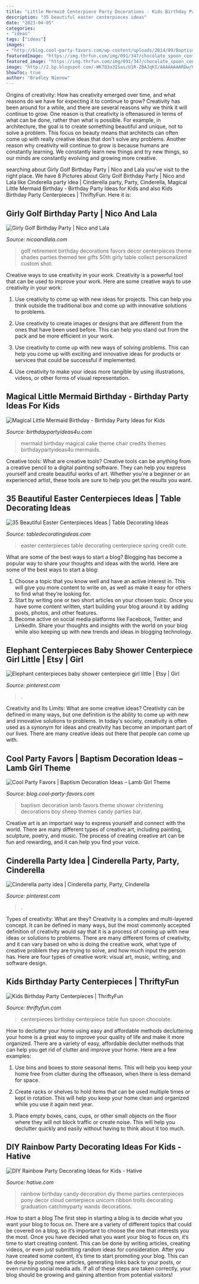 ```yaml
---
title: "Little Mermaid Centerpiece Party Decorations - Kids Birthday Party Centerpieces"
description: "35 beautiful easter centerpieces ideas"
date: "2023-04-05"
categories:
- "ideas"
tags: ["ideas"]
images:
- "http://blog.cool-party-favors.com/wp-content/uploads/2014/09/Baptism-Decoration-Ideas1.jpg"
featuredImage: "https://img.thrfun.com/img/091/347/chocolate_spoon_centerpieces_l1.jpg"
featured_image: "https://img.thrfun.com/img/091/347/chocolate_spoon_centerpieces_l1.jpg"
image: "http://2.bp.blogspot.com/-WK7Q3a3ISas/U1R-ZBAJqKI/AAAAAAAARDw/UhRhyjvshp0/s1600/IMG_0745.JPG"
ShowToc: true
author: "Bradley Nienow"
---
```



Origins of creativity: How has creativity emerged over time, and what reasons do we have for expecting it to continue to grow?
Creativity has been around for a while, and there are several reasons why we think it will continue to grow. One reason is that creativity is oftenasured in terms of what can be done, rather than what is possible. For example, in architecture, the goal is to create something beautiful and unique, not to solve a problem. This focus on beauty means that architects can often come up with really creative ideas that don't solve any problems. Another reason why creativity will continue to grow is because humans are constantly learning. We constantly learn new things and try new things, so our minds are constantly evolving and growing more creative.

	

		
searching about Girly Golf Birthday Party | Nico and Lala you've visit to the right place. We have 8 Pictures about Girly Golf Birthday Party | Nico and Lala like Cinderella party idea | Cinderella party, Party, Cinderella, Magical Little Mermaid Birthday - Birthday Party Ideas for Kids and also Kids Birthday Party Centerpieces | ThriftyFun. Here it is:
		
    
## Girly Golf Birthday Party | Nico And Lala

<img loading=lazy src="https://www.nicoandlala.com/wp-content/uploads/2016/06/golf-party-decor.jpg" onerror="this.onerror=null;this.src='https://tse4.mm.bing.net/th?id=OIP.OSk_JZT4Svcbbx5PaA0UpAHaLH&amp;pid=15.1';" alt="Girly Golf Birthday Party | Nico and Lala">

_Source: nicoandlala.com_

>golf retirement birthday decorations favors decor centerpieces theme shades parties themed tee gifts 50th girly table collect personalized custom shot. 

	

Creative ways to use creativity in your work.
Creativity is a powerful tool that can be used to improve your work. Here are some creative ways to use creativity in your work:
1. Use creativity to come up with new ideas for projects. This can help you think outside the traditional box and come up with innovative solutions to problems.

2. Use creativity to create images or designs that are different from the ones that have been used before. This can help you stand out from the pack and be more efficient in your work.

3. Use creativity to come up with new ways of solving problems. This can help you come up with exciting and innovative ideas for products or services that could be successful if implemented.

4. Use creativity to make your ideas more tangible by using illustrations, videos, or other forms of visual representation.

    
## Magical Little Mermaid Birthday - Birthday Party Ideas For Kids

<img loading=lazy src="https://www.birthdaypartyideas4u.com/wp-content/uploads/2017/02/Magical-Little-Mermaid-Birthday-Blue-Cake-600x583.jpg" onerror="this.onerror=null;this.src='https://tse3.mm.bing.net/th?id=OIP.kiE0DFj8we3upF80y4nicQHaHM&amp;pid=15.1';" alt="Magical Little Mermaid Birthday - Birthday Party Ideas for Kids">

_Source: birthdaypartyideas4u.com_

>mermaid birthday magical cake theme chair credits themes birthdaypartyideas4u mermaids. 

	

Creative tools: What are creative tools?
Creative tools can be anything from a creative pencil to a digital painting software. They can help you express yourself and create beautiful works of art. Whether you're a beginner or an experienced artist, these tools are sure to help you get the results you want.

    
## 35 Beautiful Easter Centerpieces Ideas | Table Decorating Ideas

<img loading=lazy src="http://2.bp.blogspot.com/-WK7Q3a3ISas/U1R-ZBAJqKI/AAAAAAAARDw/UhRhyjvshp0/s1600/IMG_0745.JPG" onerror="this.onerror=null;this.src='https://tse2.mm.bing.net/th?id=OIP.axG1Hr-uZej3xsFIFOHCCgHaJ4&amp;pid=15.1';" alt="35 Beautiful Easter Centerpieces Ideas | Table Decorating Ideas">

_Source: tabledecoratingideas.com_

>easter centerpieces table decorating centerpiece spring credit cute. 

	

What are some of the best ways to start a blog?
Blogging has become a popular way to share your thoughts and ideas with the world. Here are some of the best ways to start a blog: 
1. Choose a topic that you know well and have an active interest in. This will give you more content to write on, as well as make it easy for others to find what they’re looking for. 
2. Start by writing one or two short articles on your chosen topic. Once you have some content written, start building your blog around it by adding posts, photos, and other features. 
3. Become active on social media platforms like Facebook, Twitter, and LinkedIn. Share your thoughts and insights with the world on your blog while also keeping up with new trends and ideas in blogging technology. 

    
## Elephant Centerpieces Baby Shower Centerpiece Girl Little | Etsy | Girl

<img loading=lazy src="https://i.pinimg.com/736x/49/e7/81/49e781772b237899eda018171331e1fb.jpg" onerror="this.onerror=null;this.src='https://tse3.mm.bing.net/th?id=OIP.ILxfUssaKirEglygQ5TUuQHaJF&amp;pid=15.1';" alt="Elephant centerpieces baby shower centerpiece girl little | Etsy | Girl">

_Source: pinterest.com_

>. 

	

Creativity and Its Limits: What are some creative ideas?
Creativity can be defined in many ways, but one definition is the ability to come up with new and innovative solutions to problems. In today's society, creativity is often used as a synonym for ideas and creativity has become an important part of our lives. There are many creative ideas out there that people can come up with.

    
## Cool Party Favors | Baptism Decoration Ideas – Lamb Girl Theme

<img loading=lazy src="http://blog.cool-party-favors.com/wp-content/uploads/2014/09/Baptism-Decoration-Ideas1.jpg" onerror="this.onerror=null;this.src='https://tse2.mm.bing.net/th?id=OIP.lK2Q6NEiieOVP5giFZ_MRAHaE8&amp;pid=15.1';" alt="Cool Party Favors | Baptism Decoration Ideas – Lamb Girl Theme">

_Source: blog.cool-party-favors.com_

>baptism decoration lamb favors theme shower christening decorations boy sheep themes candy parties bar. 

	

Creative art is an important way to express yourself and connect with the world. There are many different types of creative art, including painting, sculpture, poetry, and music. The process of creating creative art can be fun and rewarding, and it can help you find your voice.

    
## Cinderella Party Idea | Cinderella Party, Party, Cinderella

<img loading=lazy src="https://i.pinimg.com/736x/29/cc/b5/29ccb5670e720bba8f8a5a3bad92d5bb--cinderella-party.jpg" onerror="this.onerror=null;this.src='https://tse2.mm.bing.net/th?id=OIP.9GxRwUJN6jgIcrh9xLs6DQHaNK&amp;pid=15.1';" alt="Cinderella party idea | Cinderella party, Party, Cinderella">

_Source: pinterest.com_

>. 

	

Types of creativity: What are they?
Creativity is a complex and multi-layered concept. It can be defined in many ways, but the most commonly accepted definition of creativity would say that it is a process of coming up with new ideas or solutions to problems. There are many different forms of creativity, and it can vary based on who is doing the creative work, what type of creative problem they are trying to solve, and how much input the person has. Here are four types of creative work: visual art, music, writing, and software design.

    
## Kids Birthday Party Centerpieces | ThriftyFun

<img loading=lazy src="https://img.thrfun.com/img/091/347/chocolate_spoon_centerpieces_l1.jpg" onerror="this.onerror=null;this.src='https://tse1.mm.bing.net/th?id=OIP.W_zffUU5zzFqutQJF_MKdAHaLD&amp;pid=15.1';" alt="Kids Birthday Party Centerpieces | ThriftyFun">

_Source: thriftyfun.com_

>centerpieces birthday centerpiece table fun spoon chocolate. 

	

How to declutter your home using easy and affordable methods
decluttering your home is a great way to improve your quality of life and make it more organized. There are a variety of easy, affordable declutter methods that can help you get rid of clutter and improve your home. Here are a few examples:
1. Use bins and boxes to store seasonal items. This will help you keep your home free from clutter during the offseason, when there is less demand for space.

2. Create racks or shelves to hold items that can be used multiple times or kept in rotation. This will help you keep your home clean and organized while you use it again next year.

3. Place empty boxes, cans, cups, or other small objects on the floor where they will not block traffic or create noise. This will help you declutter quickly and easily without having to think about it too much.


    
## DIY Rainbow Party Decorating Ideas For Kids - Hative

<img loading=lazy src="https://hative.com/wp-content/uploads/2014/11/diy-rainbow-party-decorating-ideas/4-candy-decoration.jpg" onerror="this.onerror=null;this.src='https://tse2.mm.bing.net/th?id=OIP.GfTxgQhCKywEmuWykiSTCAHaLG&amp;pid=15.1';" alt="DIY Rainbow Party Decorating Ideas for Kids - Hative">

_Source: hative.com_

>rainbow birthday candy decoration diy theme parties centerpieces pony decor cloud centerpiece unicorn ribbon trolls decorating graduation catchmyparty wands decorations. 

	

How to start a blog
The first step in starting a blog is to decide what you want your blog to focus on. There are a variety of different topics that could be covered on a blog, so it’s important to choose the one that interests you the most. Once you have decided what you want your blog to focus on, it’s time to start creating content. This can be done by writing articles, creating videos, or even just submitting random ideas for consideration. After you have created some content, it’s time to start promoting your blog. This can be done by posting new articles, generating links back to your posts, or even running social media ads. If all of these steps are taken correctly, your blog should be growing and gaining attention from potential visitors!

